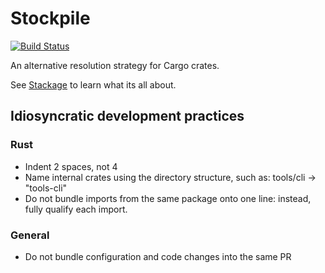 # Stockpile
[![Build Status](https://travis-ci.org/acmcarther/stockpile.svg)](https://travis-ci.org/acmcarther/stockpile)

An alternative resolution strategy for Cargo crates.

See [Stackage](https://www.stackage.org/) to learn what its all about.

## Idiosyncratic development practices

### Rust
- Indent 2 spaces, not 4
- Name internal crates using the directory structure, such as: tools/cli -> "tools-cli"
- Do not bundle imports from the same package onto one line: instead, fully qualify each import.

### General
- Do not bundle configuration and code changes into the same PR
